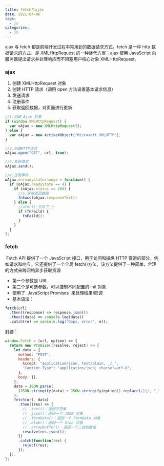 ```yaml
---
title: fetch与ajax
date: 2021-04-06
tags:
  - js
categories:
  - js
---
```


<Boxx/>

ajax 与 fetch 都是前端开发过程中常用到的数据请求方式。fetch 是一种 http 数据请求的方式，是 XMLHttpRequest 的一种替代方案；ajax 使用 JavaScript 向服务器提出请求并处理响应而不阻塞用户核心对象 XMLHttpRequest。

### ajax

1. 创建 XMLHttpRequest 对象
2. 创建 HTTP 请求（调用 open 方法设置基本请求信息）
3. 发送请求
4. 注册事件
5. 获取返回数据，对页面进行更新

```javascript
//1.创建 Ajax 对象
if (window.XMLHttpRequest) {
  var oAjax = new XMLHttpRequest();
} else {
  var oAjax = new ActiveXObject("Microsoft.XMLHTTP");
}

//2.创建HTTP请求
oAjax.open("GET", url, true);

//3.发送请求
oAjax.send();

//4.注册事件
oAjax.onreadystatechange = function() {
  if (oAjax.readyState == 4) {
    if (oAjax.status == 200) {
      //5.获取返回数据
      fnSucc(oAjax.responseText);
    } else {
      //alert('失败了');
      if (fnFaild) {
        fnFaild();
      }
    }
  }
};
```

### fetch

​        Fetch API 提供了一个 JavaScript 接口，用于访问和操纵 HTTP 管道的部分，例如请求和响应。它还提供了一个全局 fetch()方法，该方法提供了一种简单，合理的方式来跨网络异步获取资源

- 第一个参数是 URL
- 第二个是可选参数，可以控制不同配置的 init 对象
- 使用了  JavaScript Promises  来处理结果/回调
- 基本语法：

```javascript
fetch(url)
  .then((response) => response.json())
  .then((data) => console.log(data))
  .catch((e) => console.log("Oops, error", e));
```

封装：

```javascript
window.Fetch = (url, option) => {
  return new Promise((resolve, reject) => {
    let data = {
      method: "POST",
      headers: {
        Accept: "application/json, text/plain, _/_",
        "Content-Type": "application/json; charset=utf-8",
      },
      body: {},
    };
    data = JSON.parse(
      (JSON.stringify(data) + JSON.stringify(option)).replace(/}{/, ",")
    );
    fetch(url, data)
      .then((res) => {
        // .text()：返回字符串
        // .json()：返回一个 JSON 对象
        // .formData()：返回一个 FormData 对象
        // .blob()：返回一个 blob 对象
        // .arrayBuffer()：返回一个二进制数组
        resolve(res.json());
      })
      .catch(function(res) {
        reject(res);
      });
  });
};
```
